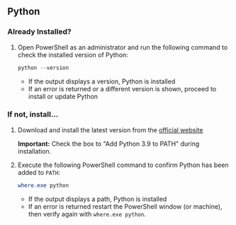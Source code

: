 ## Python

### Already Installed?

1. Open PowerShell as an administrator and run the following command to check the installed version of Python:

   ```powershell
   python --version
   ```

   - If the output displays a version, Python is installed
   - If an error is returned or a different version is shown, proceed to install or update Python

### If not, install...

1. Download and install the latest version from the [official website](https://www.python.org/downloads)

   **Important:** Check the box to "Add Python 3.9 to PATH" during installation.

2. Execute the following PowerShell command to confirm Python has been added to `PATH`:

   ```powershell
   where.exe python
   ```

   - If the output displays a path, Python is installed
   - If an error is returned restart the PowerShell window (or machine), then verify again with `where.exe python`.
